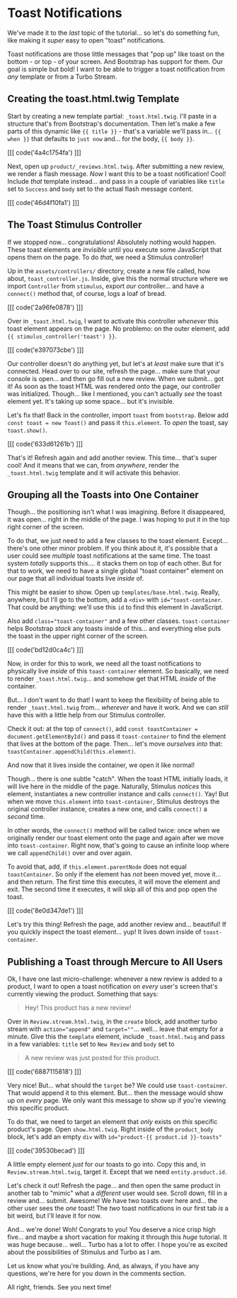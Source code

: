 # Toast Notifications

We've made it to the *last* topic of the tutorial... so let's do something fun,
like making it *super* easy to open "toast" notifications.

Toast notifications are those little messages that "pop up" like toast on the
bottom - or top - of your screen. And Bootstrap has support for them. Our goal is
simple but bold! I want to be able to trigger a toast notification from *any*
template or from a Turbo Stream.

## Creating the toast.html.twig Template

Start by creating a new template partial: `_toast.html.twig`. I'll paste in
a structure that's from Bootstrap's documentation. Then let's make a few parts of
this dynamic like `{{ title }}` - that's a variable we'll pass in... `{{ when }}`
that defaults to `just now` and... for the body, `{{ body }}`.

[[[ code('4a4c1754fa') ]]]

Next, open up `product/_reviews.html.twig`. After submitting a new review, we render
a flash message. *Now* I want this to be a toast notification! Cool! Include
*that* template instead... and pass in a couple of variables like `title` set to
`Success` and `body` set to the actual flash message content.

[[[ code('46d4f10fa1') ]]]

## The Toast Stimulus Controller

If we stopped now... congratulations! Absolutely nothing would happen. These toast
elements are *invisible* until you execute some JavaScript that opens them on the
page. To do *that*, we need a Stimulus controller!

Up in the `assets/controllers/` directory, create a new file called, how about,
`toast_controller.js`. Inside, give this the normal structure where we import
`Controller` from `stimulus`, export *our* controller... and have a `connect()`
method that, of course, logs a loaf of bread.

[[[ code('2a96fe0878') ]]]

Over in `_toast.html.twig`, I want to activate this controller *whenever* this toast
element appears on the page. No problemo: on the outer element, add
`{{ stimulus_controller('toast') }}`.

[[[ code('e397073cbe') ]]]

Our controller doesn't do anything yet, but let's at *least* make sure that
it's connected. Head over to our site, refresh the page... make sure that your
console is open... and then go fill out a new review. When we submit... got it!
As soon as the toast HTML was rendered onto the page, our controller
was initialized. Though... like I mentioned, you can't actually *see* the toast
element yet. It's taking up some space... but it's invisible.

Let's fix that! Back in the controller, import `toast` from `bootstrap`. Below
add `const toast = new Toast()` and pass it `this.element`. To *open* the toast,
say `toast.show()`.

[[[ code('633d61261b') ]]]

That's it! Refresh again and add another review. This time... that's super
cool! And it means that we can, from *anywhere*, render the `_toast.html.twig`
template and it will activate this behavior.

## Grouping all the Toasts into One Container

Though... the positioning isn't what I was imagining. Before it disappeared, it
was open... right in the middle of the page. I was hoping to put it in the
top right corner of the screen.

To do that, we just need to add a few classes to the toast element. Except...
there's one other minor problem. If you think about it, it's possible that a user
could see *multiple* toast notifications at the same time. The toast system
*totally* supports this.... it stacks them on top of each other. But for that
to work, we need to have a single global "toast container" element on our page
that all individual toasts live *inside* of.

This might be easier to show. Open up `templates/base.html.twig`. Really, anywhere,
but I'll go to the bottom, add a `<div>` with `id="toast-container`. That
could be anything: we'll use this `id` to find this element in JavaScript.

Also add `class="toast-container"` and a few other classes. `toast-container`
helps Bootstrap *stack* any toasts inside of this... and everything else
puts the toast in the upper right corner of the screen.

[[[ code('bd12d0ca4c') ]]]

Now, in order for this to work, we need all the toast notifications to physically
live *inside* of this `toast-container` element. So basically, we need to render
`_toast.html.twig`... and somehow get that HTML *inside* of the container.

But... I don't want to do that! I want to keep the flexibility of being able to
render `_toast.html.twig` from... *wherever* and have it work. And we can *still*
have this with a little help from our Stimulus controller.

Check it out: at the top of `connect()`, add `const toastContainer = `
`document.getElementById()` and pass it `toast-container` to find the element
that lives at the bottom of the page. Then... let's move *ourselves* *into*
that: `toastContainer.appendChild(this.element)`.

And now that it lives inside the container, we open it like normal!

Though... there is one subtle "catch". When the toast HTML initially loads, it
will live here in the middle of the page. Naturally, Stimulus *notices* this
element, instantiates a new controller instance and calls `connect()`. Yay!
But when we move `this.element` into `toast-container`, Stimulus destroys
the original controller instance, creates a new one, and calls `connect()`
a *second* time.

In other words, the `connect()` method will be called twice: once when we originally
render our toast element onto the page and again after we move into
`toast-container`. Right now, that's going to cause an infinite loop where we
call `appendChild()` over and over again.

To avoid that, add, if `this.element.parentNode` does not equal `toastContainer`.
So only if the element has *not* been moved yet, move it... and then return.
The first time this executes, it will move the element and exit. The second time
it executes, it will skip all of this and pop open the toast.

[[[ code('8e0d347de1') ]]]

Let's try this thing! Refresh the page, add another review and... beautiful! If you
quickly inspect the toast element... yup! It lives down inside of `toast-container`.

## Publishing a Toast through Mercure to All Users

Ok, I have one last micro-challenge: whenever a new review is added to a product,
I want to open a toast notification on *every* user's screen that's currently
viewing the product. Something that says:

> Hey! This product has a new review!

Over in `Review.stream.html.twig`, in the `create` block, add another turbo stream
with `action="append"` and `target=""`... well... leave that empty for a minute.
Give this the `template` element, include `_toast.html.twig` and pass in a few
variables: `title` set to `New Review` and `body` set to

> A new review was just posted for this product.

[[[ code('6887115818') ]]]

Very nice! But... what should the `target` be? We could use `toast-container`.
That would append it to this element. But... then the message would show up on *every*
page. We only want this message to show up if you're viewing *this* specific product.

To do that, we need to target an element that *only* exists on *this* specific
product's page. Open `show.html.twig`. Right inside of the `product_body` block,
let's add an empty `div` with `id="product-{{ product.id }}-toasts"`

[[[ code('39530becad') ]]]

A little empty element *just* for our toasts to go into. Copy this and, in
`Review.stream.html.twig`, target it. Except that we need `entity.product.id`.

Let's check it out! Refresh the page... and then open the same product in another
tab to "mimic" what a *different* user would see. Scroll down, fill in a review
and... submit. Awesome! We have two toasts over here and... the other user sees
the *one* toast! The *two* toast notifications in our first tab *is* a bit weird,
but I'll leave it for now.

And... we're done! Woh! Congrats to you! You deserve a nice crisp high five... and
maybe a short vacation for making it through this *huge* tutorial. It was huge
because... well... Turbo has a lot to offer. I hope you're as excited about the
possibilities of Stimulus and Turbo as I am.

Let us know what you're building. And, as always, if you have any questions, we're
here for you down in the comments section.

All right, friends. See you next time!
